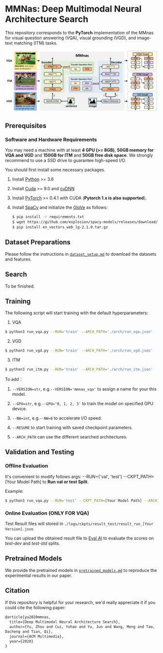 # MMNas: Deep Multimodal Neural Architecture Search
This repository corresponds to the **PyTorch** implementation of the MMnas for visual question answering (VQA), visual grounding (VGD), and image-text matching (ITM) tasks.
<p align="center">
	<img src="misc/pipeline.png" width="700">
</p>

## Prerequisites

### Software and Hardware Requirements

You may need a machine with at least **4 GPU (>= 8GB)**, **50GB memory for VQA and VGD** and **150GB for ITM** and **50GB free disk space**.  We strongly recommend to use a SSD drive to guarantee high-speed I/O.

You should first install some necessary packages.

1. Install [Python](https://www.python.org/downloads/) >= 3.6
2. Install [Cuda](https://developer.nvidia.com/cuda-toolkit) >= 9.0 and [cuDNN](https://developer.nvidia.com/cudnn)
3. Install [PyTorch](http://pytorch.org/) >= 0.4.1 with CUDA (**Pytorch 1.x is also supported**).
4. Install [SpaCy](https://spacy.io/) and initialize the [GloVe](https://github.com/explosion/spacy-models/releases/download/en_vectors_web_lg-2.1.0/en_vectors_web_lg-2.1.0.tar.gz) as follows:

	```bash
	$ pip install -r requirements.txt
	$ wget https://github.com/explosion/spacy-models/releases/download/en_vectors_web_lg-2.1.0/en_vectors_web_lg-2.1.0.tar.gz -O en_vectors_web_lg-2.1.0.tar.gz
	$ pip install en_vectors_web_lg-2.1.0.tar.gz
	```

## Dataset Preparations

Please follow the instructions in [`dataset_setup.md`](./docs/dataset_setup.md) to download the datasets and features.

## Search

To be finished.

## Training

The following script will start training with the default hyperparameters:

1. VQA

```bash
$ python3 run_vqa.py --RUN='train' --ARCH_PATH='./arch/run_vqa.json'
```

2. VGD

```bash
$ python3 run_vgd.py --RUN='train' --ARCH_PATH='./arch/run_vgd.json'
```

3. ITM

```bash
$ python3 run_itm.py --RUN='train' --ARCH_PATH='./arch/run_itm.json'
```

To add：

1. ```--VERSION=str```, e.g.```--VERSION='mmnas_vqa'``` to assign a name for your this model.

2. ```--GPU=str```, e.g.```--GPU='0, 1, 2, 3'``` to train the model on specified GPU device.

3. ```--NW=int```, e.g.```--NW=8``` to accelerate I/O speed.

<!-- 4. ```--SPLIT={'train', 'train+val', 'train+val+vg'}``` can combine the training datasets as you want. The default training split is ```'train+val+vg'```.  Setting ```--SPLIT='train'```  will trigger the evaluation script to run the validation score after every epoch automatically. -->

4. ```--RESUME``` to start training with saved checkpoint parameters.

5. ```--ARCH_PATH``` can use the different searched architectures.



## Validation and Testing

### Offline Evaluation

It's convenient to modify follows args: --RUN={'val', 'test'} --CKPT_PATH=[Your Model Path] to **Run val or test Split**.

Example:

```bash
$ python3 run_vqa.py --RUN='test' --CKPT_PATH=[Your Model Path] --ARCH_PATH=[Searched Architecture Path]
```

<!-- You can find all pretrained model in [`pretrained_models.md`](./pretrained_models.md). -->

### Online Evaluation (ONLY FOR VQA)

Test Result files will stored in ```./logs/ckpts/result_test/result_run_[Your Version].json```

You can upload the obtained result file to [Eval AI](https://evalai.cloudcv.org/web/challenges/challenge-page/163/overview) to evaluate the scores on *test-dev* and *test-std* splits.

## Pretrained Models

We provide the pretrained models in [`pretrained_models.md`](./docs/pretrained_models.md) to reproduce the experimental results in our paper.


## Citation

If this repository is helpful for your research, we'd really appreciate it if you could cite the following paper:

```
@article{yu2020mmnas,
  title={Deep Multimodal Neural Architecture Search},
  author={Yu, Zhou and Cui, Yuhao and Yu, Jun and Wang, Meng and Tao, Dacheng and Tian, Qi},
  journal={ACM Multimedia},
  year={2020}
}
```


